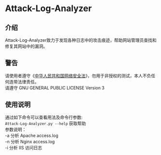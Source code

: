 # Attack-Log-Analyzer

## 介绍  
Attack-Log-Analyzer致力于发现各种日志中的攻击痕迹，帮助网站管理员查找和修复其网站中的漏洞。  

## 警告
请使用者遵守《[中华人民共和国网络安全法](http://www.npc.gov.cn/npc/xinwen/2016-11/07/content_2001605.htm)》，勿用于非授权的测试，本人不负任何连带法律责任。  
请遵守  GNU GENERAL PUBLIC LICENSE Version 3  

## 使用说明
通过如下命令可以查看用法及命令行参数:  
`Attack-Log-Analyzer.py --help` 获取帮助  
参数说明：  
-a 分析 Apache access.log  
-n 分析 Nginx access.log  
-i 分析 IIS 访问日志  

